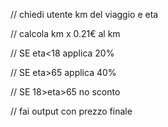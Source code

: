 // chiedi utente km del viaggio e eta

// calcola km x 0.21€ al km

// SE eta<18 applica 20%

// SE eta>65 applica 40%

// SE 18>eta>65 no sconto

// fai output con prezzo finale
